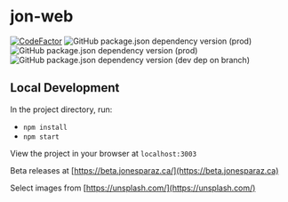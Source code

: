 # jon-web
[![CodeFactor](https://www.codefactor.io/repository/github/jonesparaz/jon-web/badge)](https://www.codefactor.io/repository/github/jonesparaz/jon-web)
![GitHub package.json dependency version (prod)](https://img.shields.io/github/package-json/dependency-version/JonEsparaz/jon-web/react?color=%2361dafb)
![GitHub package.json dependency version (prod)](https://img.shields.io/github/package-json/dependency-version/JonEsparaz/jon-web/aws-amplify?color=%23ff9900)
![GitHub package.json dependency version (dev dep on branch)](https://img.shields.io/github/package-json/dependency-version/JonEsparaz/jon-web/dev/typescript?color=%233178c6)

## Local Development

In the project directory, run:

- `npm install`
- `npm start`

View the project in your browser at `localhost:3003`

Beta releases at [https://beta.jonesparaz.ca/](https://beta.jonesparaz.ca)

Select images from [https://unsplash.com/](https://unsplash.com/)
